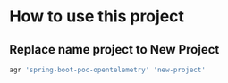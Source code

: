 # How to use this project

## Replace name project to New Project

```bash
agr 'spring-boot-poc-opentelemetry' 'new-project'
```
